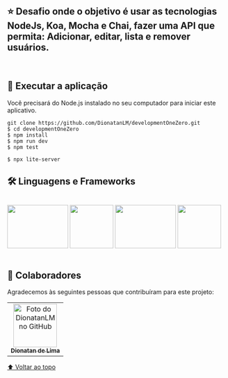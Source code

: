 
## ⭐ Desafio onde o objetivo é usar as tecnologias NodeJs, Koa, Mocha e Chai, fazer uma API que permita: Adicionar, editar, lista e remover usuários. 
<br>

## 🚀 Executar a aplicação
Você precisará do Node.js instalado no seu computador para iniciar este aplicativo.

```
git clone https://github.com/DionatanLM/developmentOneZero.git
$ cd developmentOneZero
$ npm install
$ npm run dev
$ npm test

$ npx lite-server
```


## 🛠️ Linguagens e Frameworks
<br>
<div>
<img src="https://cdn.jsdelivr.net/gh/devicons/devicon/icons/nodejs/nodejs-original.svg" height="100" width="140"/>
<img src="https://miro.medium.com/max/1000/1*suXzT3k1lYrtR91XRDN7gA.png" height="100" width="100"/>
<img src="https://cdn.jsdelivr.net/gh/devicons/devicon/icons/mocha/mocha-plain.svg" height="100" width="140"/>
<img src="https://avatars.githubusercontent.com/u/1515293?s=280&v=4" height="100" width="100"/>
</div>
<br>

## 🤝 Colaboradores

Agradecemos às seguintes pessoas que contribuíram para este projeto:

<table>
  <tr>
    <td align="center">
      <a href="https://github.com/DionatanLM" target="_blank">
        <img src="https://avatars3.githubusercontent.com/u/62453867" width="100px;" alt="Foto do DionatanLM no GitHub"/><br>
        <sub>
          <b>Dionatan de Lima</b>
        </sub>
      </a>
    </td>
  </tr>
</table>


[⬆ Voltar ao topo](https://github.com/DionatanLM/developmentOneZero/blob/main/README.md#esse-%C3%A9-um-desafio-onde-o-objetivo-%C3%A9-usar-as-tecnologias-nodejs-koa-mocha-e-chai-fazer-uma-api-que-permita)<br>
